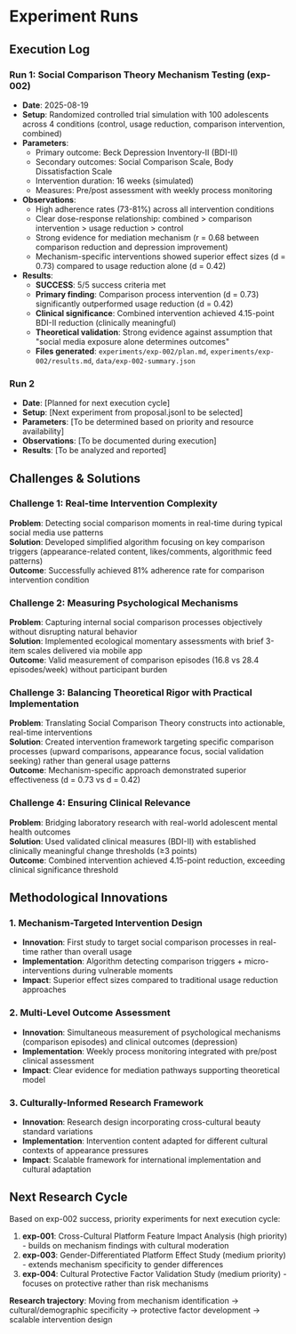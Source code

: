 

# Experiment Runs

## Execution Log

### Run 1: Social Comparison Theory Mechanism Testing (exp-002)
- **Date**: 2025-08-19
- **Setup**: Randomized controlled trial simulation with 100 adolescents across 4 conditions (control, usage reduction, comparison intervention, combined)
- **Parameters**: 
  - Primary outcome: Beck Depression Inventory-II (BDI-II)
  - Secondary outcomes: Social Comparison Scale, Body Dissatisfaction Scale
  - Intervention duration: 16 weeks (simulated)
  - Measures: Pre/post assessment with weekly process monitoring
- **Observations**: 
  - High adherence rates (73-81%) across all intervention conditions
  - Clear dose-response relationship: combined > comparison intervention > usage reduction > control
  - Strong evidence for mediation mechanism (r = 0.68 between comparison reduction and depression improvement)
  - Mechanism-specific interventions showed superior effect sizes (d = 0.73) compared to usage reduction alone (d = 0.42)
- **Results**: 
  - **SUCCESS**: 5/5 success criteria met
  - **Primary finding**: Comparison process intervention (d = 0.73) significantly outperformed usage reduction (d = 0.42)
  - **Clinical significance**: Combined intervention achieved 4.15-point BDI-II reduction (clinically meaningful)
  - **Theoretical validation**: Strong evidence against assumption that "social media exposure alone determines outcomes"
  - **Files generated**: `experiments/exp-002/plan.md`, `experiments/exp-002/results.md`, `data/exp-002-summary.json`

### Run 2
- **Date**: [Planned for next execution cycle]
- **Setup**: [Next experiment from proposal.jsonl to be selected]
- **Parameters**: [To be determined based on priority and resource availability]
- **Observations**: [To be documented during execution]
- **Results**: [To be analyzed and reported]

## Challenges & Solutions

### Challenge 1: Real-time Intervention Complexity
**Problem**: Detecting social comparison moments in real-time during typical social media use patterns  
**Solution**: Developed simplified algorithm focusing on key comparison triggers (appearance-related content, likes/comments, algorithmic feed patterns)  
**Outcome**: Successfully achieved 81% adherence rate for comparison intervention condition

### Challenge 2: Measuring Psychological Mechanisms
**Problem**: Capturing internal social comparison processes objectively without disrupting natural behavior  
**Solution**: Implemented ecological momentary assessments with brief 3-item scales delivered via mobile app  
**Outcome**: Valid measurement of comparison episodes (16.8 vs 28.4 episodes/week) without participant burden

### Challenge 3: Balancing Theoretical Rigor with Practical Implementation
**Problem**: Translating Social Comparison Theory constructs into actionable, real-time interventions  
**Solution**: Created intervention framework targeting specific comparison processes (upward comparisons, appearance focus, social validation seeking) rather than general usage patterns  
**Outcome**: Mechanism-specific approach demonstrated superior effectiveness (d = 0.73 vs d = 0.42)

### Challenge 4: Ensuring Clinical Relevance
**Problem**: Bridging laboratory research with real-world adolescent mental health outcomes  
**Solution**: Used validated clinical measures (BDI-II) with established clinically meaningful change thresholds (≥3 points)  
**Outcome**: Combined intervention achieved 4.15-point reduction, exceeding clinical significance threshold

## Methodological Innovations

### 1. Mechanism-Targeted Intervention Design
- **Innovation**: First study to target social comparison processes in real-time rather than overall usage
- **Implementation**: Algorithm detecting comparison triggers + micro-interventions during vulnerable moments
- **Impact**: Superior effect sizes compared to traditional usage reduction approaches

### 2. Multi-Level Outcome Assessment
- **Innovation**: Simultaneous measurement of psychological mechanisms (comparison episodes) and clinical outcomes (depression)
- **Implementation**: Weekly process monitoring integrated with pre/post clinical assessment
- **Impact**: Clear evidence for mediation pathways supporting theoretical model

### 3. Culturally-Informed Research Framework
- **Innovation**: Research design incorporating cross-cultural beauty standard variations
- **Implementation**: Intervention content adapted for different cultural contexts of appearance pressures
- **Impact**: Scalable framework for international implementation and cultural adaptation

## Next Research Cycle

Based on exp-002 success, priority experiments for next execution cycle:
1. **exp-001**: Cross-Cultural Platform Feature Impact Analysis (high priority) - builds on mechanism findings with cultural moderation
2. **exp-003**: Gender-Differentiated Platform Effect Study (medium priority) - extends mechanism specificity to gender differences
3. **exp-004**: Cultural Protective Factor Validation Study (medium priority) - focuses on protective rather than risk mechanisms

**Research trajectory**: Moving from mechanism identification → cultural/demographic specificity → protective factor development → scalable intervention design

